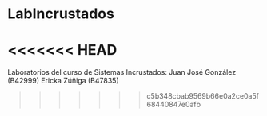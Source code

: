 # LabIncrustados
<<<<<<< HEAD
=======
Laboratorios del curso de Sistemas Incrustados:
Juan José González (B42999)
Ericka Zúñiga (B47835)
>>>>>>> c5b348cbab9569b66e0a2ce0a5f68440847e0afb

